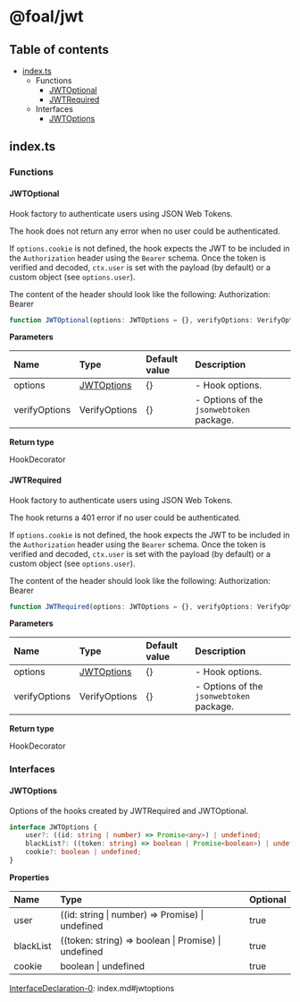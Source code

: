 # @foal/jwt

## Table of contents

* [index.ts](index-3.md#indexts)
  * Functions
    * [JWTOptional](index-3.md#jwtoptional)
    * [JWTRequired](index-3.md#jwtrequired)
  * Interfaces
    * [JWTOptions](index-3.md#jwtoptions)

## index.ts

### Functions

#### JWTOptional

Hook factory to authenticate users using JSON Web Tokens.

The hook does not return any error when no user could be authenticated.

If `options.cookie` is not defined, the hook expects the JWT to be included in the `Authorization` header using the `Bearer` schema. Once the token is verified and decoded, `ctx.user` is set with the payload \(by default\) or a custom object \(see `options.user`\).

The content of the header should look like the following: Authorization: Bearer 

```typescript
function JWTOptional(options: JWTOptions = {}, verifyOptions: VerifyOptions = {}): HookDecorator;
```

**Parameters**

| Name | Type | Default value | Description |
| :--- | :--- | :--- | :--- |
| options | [JWTOptions](index-3.md#jwtoptions) | {} | - Hook options. |
| verifyOptions | VerifyOptions | {} | - Options of the `jsonwebtoken` package. |

**Return type**

HookDecorator

#### JWTRequired

Hook factory to authenticate users using JSON Web Tokens.

The hook returns a 401 error if no user could be authenticated.

If `options.cookie` is not defined, the hook expects the JWT to be included in the `Authorization` header using the `Bearer` schema. Once the token is verified and decoded, `ctx.user` is set with the payload \(by default\) or a custom object \(see `options.user`\).

The content of the header should look like the following: Authorization: Bearer 

```typescript
function JWTRequired(options: JWTOptions = {}, verifyOptions: VerifyOptions = {}): HookDecorator;
```

**Parameters**

| Name | Type | Default value | Description |
| :--- | :--- | :--- | :--- |
| options | [JWTOptions](index-3.md#jwtoptions) | {} | - Hook options. |
| verifyOptions | VerifyOptions | {} | - Options of the `jsonwebtoken` package. |

**Return type**

HookDecorator

### Interfaces

#### JWTOptions

Options of the hooks created by JWTRequired and JWTOptional.

```typescript
interface JWTOptions {
    user?: ((id: string | number) => Promise<any>) | undefined;
    blackList?: ((token: string) => boolean | Promise<boolean>) | undefined;
    cookie?: boolean | undefined;
}
```

**Properties**

| Name | Type | Optional |
| :--- | :--- | :--- |
| user | \(\(id: string \| number\) =&gt; Promise\) \| undefined | true |
| blackList | \(\(token: string\) =&gt; boolean \| Promise\) \| undefined | true |
| cookie | boolean \| undefined | true |

[InterfaceDeclaration-0](index-3.md#jwtoptions): index.md\#jwtoptions

